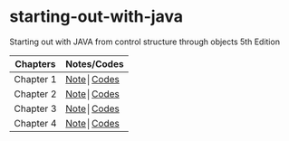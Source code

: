 # starting-out-with-java
Starting out with JAVA from control structure through objects 5th Edition

| Chapters | Notes/Codes |
|--------------------------------------------------------------------------------------------------------------|----------------------------|
| Chapter 1  | [Note]()│[Codes]() |
| Chapter 2  | [Note]()│[Codes]() |
| Chapter 3  | [Note]()│[Codes]() |
| Chapter 4  | [Note]()│[Codes]() |
